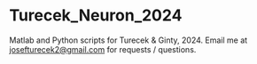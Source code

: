 # Turecek_Neuron_2024
Matlab and Python scripts for Turecek & Ginty, 2024. Email me at josefturecek2@gmail.com for requests / questions.

